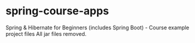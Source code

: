 # spring-course-apps
Spring & Hibernate for Beginners (includes Spring Boot) - Course example project files
All jar files removed.
